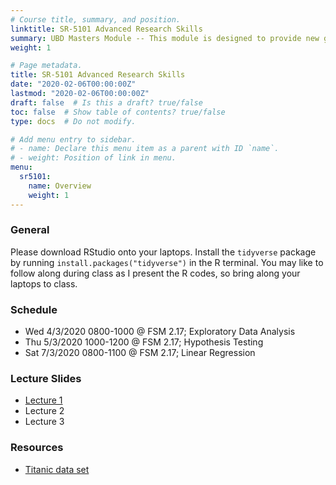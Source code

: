 ```yaml
---
# Course title, summary, and position.
linktitle: SR-5101 Advanced Research Skills
summary: UBD Masters Module -- This module is designed to provide new graduate students involved in research in the sciences with the skills and resources needed for successful research. 
weight: 1

# Page metadata.
title: SR-5101 Advanced Research Skills
date: "2020-02-06T00:00:00Z"
lastmod: "2020-02-06T00:00:00Z"
draft: false  # Is this a draft? true/false
toc: false  # Show table of contents? true/false
type: docs  # Do not modify.

# Add menu entry to sidebar.
# - name: Declare this menu item as a parent with ID `name`.
# - weight: Position of link in menu.
menu:
  sr5101:
    name: Overview
    weight: 1
---
```


### General

Please download RStudio onto your laptops. Install the `tidyverse` package by running `install.packages("tidyverse")` in the R terminal. You may like to follow along during class as I present the R codes, so bring along your laptops to class.

### Schedule

- Wed 4/3/2020 0800-1000 @ FSM 2.17; Exploratory Data Analysis
- Thu 5/3/2020 1000-1200 @ FSM 2.17; Hypothesis Testing
- Sat 7/3/2020 0800-1100 @ FSM 2.17; Linear Regression

### Lecture Slides

- [Lecture 1](https://haziqj.github.io/sr5101/chapter1)
- Lecture 2
- Lecture 3

### Resources

- [Titanic data set](https://haziqj.github.io/sr5101/titanic.csv)

